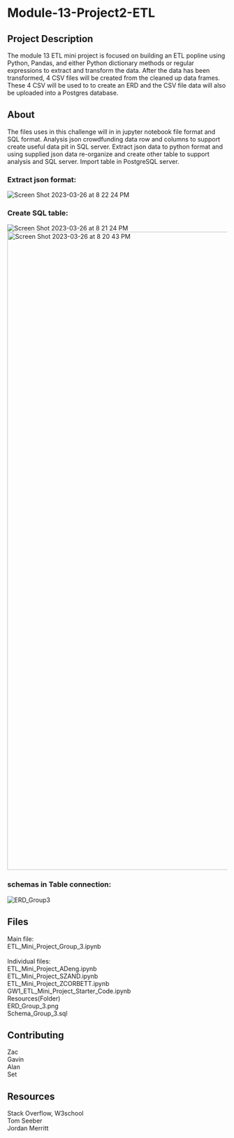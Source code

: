 # Module-13-Project2-ETL

## Project Description
The module 13 ETL mini project is focused on building an ETL popline using Python, Pandas, and either Python dictionary methods or regular expressions to extract and transform the data. After the data has been transformed, 4 CSV files will be created from the cleaned up data frames. These 4 CSV will be used to to create an ERD and the CSV file data will also be uploaded into a Postgres database.


## About
The files uses in this challenge will in in jupyter notebook file format and SQL format. Analysis json crowdfunding data row and columns to support create useful data pit in SQL server.  Extract json data to python format and using supplied json data re-organize and create other table to support analysis and SQL server. Import table in PostgreSQL server.

### Extract json format:
![Screen Shot 2023-03-26 at 8 22 24 PM](https://user-images.githubusercontent.com/119981450/227814430-fdb9b151-9711-4fd8-82cc-26a1618e543a.png)

### Create SQL table:
![Screen Shot 2023-03-26 at 8 21 24 PM](https://user-images.githubusercontent.com/119981450/227814475-fb21277f-4754-4929-a7b6-0ebdeb59cd2f.png)
<img width="1457" alt="Screen Shot 2023-03-26 at 8 20 43 PM" src="https://user-images.githubusercontent.com/119981450/227814487-c6c1d6a0-f684-4742-826a-2c32162caaf6.png">

### schemas in Table connection:
![ERD_Group3](https://user-images.githubusercontent.com/119981450/227814580-8e6488f5-4378-40f1-8255-242bd8d6b90a.png)


## Files 
Main file:<br />
ETL_Mini_Project_Group_3.ipynb<br />
<br />
Individual files: <br />
ETL_Mini_Project_ADeng.ipynb<br />
ETL_Mini_Project_SZAND.ipynb<br />
ETL_Mini_Project_ZCORBETT.ipynb<br />
GW1_ETL_Mini_Project_Starter_Code.ipynb
<br />
Resources(Folder) <br />
ERD_Group_3.png <br />
Schema_Group_3.sql 

## Contributing
Zac <br />
Gavin <br />
Alan <br />
Set<br />

## Resources
Stack Overflow, W3school <br />
Tom Seeber<br />
Jordan Merritt

